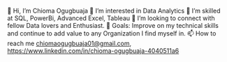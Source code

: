 👋 Hi, I’m Chioma Ogugbuaja
👀 I’m interested in Data Analytics
🌱 I’m skilled at SQL, PowerBi, Advanced Excel, Tableau
💞️ I’m looking to connect with fellow Data lovers and Enthusiast.
🥅 Goals: Improve on my technical skills and continue to add value to any Organization I
find myself in.
📫 How to reach me chiomaogugbuaja01@gmail.com, https://www.linkedin.com/in/chioma-ogugbuaja-4040511a6
